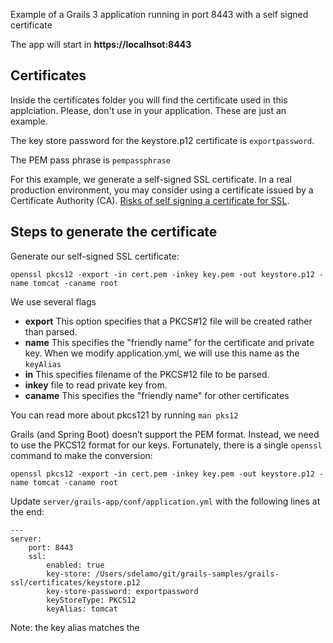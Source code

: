 Example of a Grails 3 application running in port 8443 with a self signed certificate

The app will start in **https://localhsot:8443**

## Certificates 

Inside the certificates folder you will find the certificate used in this applciation. Please, don't use in your application. These are just an example. 

The key store password for the keystore.p12 certificate is `exportpassword`. 

The PEM pass phrase is `pempassphrase`

For this example, we generate a self-signed SSL certificate. In a real production environment, you may consider using a certificate issued by a Certificate Authority (CA). [Risks of self signing a certificate for SSL](https://security.stackexchange.com/questions/8110/what-are-the-risks-of-self-signing-a-certificate-for-ssl).

## Steps to generate the certificate

Generate our self-signed SSL certificate: 

````
openssl pkcs12 -export -in cert.pem -inkey key.pem -out keystore.p12 -name tomcat -caname root
````

We use several flags

- **export** This option specifies that a PKCS#12 file will be created rather than parsed.
- **name**  This specifies the "friendly name" for the certificate and private key. When we modify application.yml, we will use this name as the `keyAlias`
- **in** This specifies filename of the PKCS#12 file to be parsed. 
- **inkey** file to read private key from.
- **caname** This specifies the "friendly name" for other certificates

You can read more about pkcs121 by running `man pks12`

Grails (and Spring Boot) doesn’t support the PEM format. Instead, we need to use the PKCS12 format for our keys. 
Fortunately, there is a single `openssl` command to make the conversion:

````
openssl pkcs12 -export -in cert.pem -inkey key.pem -out keystore.p12 -name tomcat -caname root
````

Update `server/grails-app/conf/application.yml` with the following lines at the end:

```
---
server:
    port: 8443
    ssl:
        enabled: true
        key-store: /Users/sdelamo/git/grails-samples/grails-ssl/certificates/keystore.p12
        key-store-password: exportpassword
        keyStoreType: PKCS12
        keyAlias: tomcat
```

Note: the key alias matches the 
